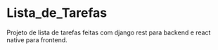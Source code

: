 # Lista_de_Tarefas
Projeto de lista de tarefas feitas com django rest para backend e react native para frontend.
